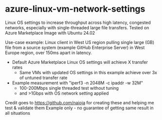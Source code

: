 # azure-linux-vm-network-settings
Linux OS settings to increase throughput across high latency, congested networks, especially with single-threaded large file transfers. 
Tested on Azure Marketplace Image with Ubuntu 24.02

Use-case example:
Linux client in West US region pulling single large (GB) file from a source system (example GitHub Enterprise Server) in West Europe region, over 150ms apart in latency.    
- Default Azure Marketplace Linux OS settings will achieve X transfer rates
   - Same VMs with updated OS settings in this example achieve over 3x of untuned transfer rate
- Example measurement with "iperf3 -n 2048M -c ipaddr -w 32M"
   - 100-200Mbps single threaded test without tuning
   - and >1Gbps with OS network setting applied

Credit goes to https://github.com/naioja for creating these and helping me test & validate them 
Example only - no guarantee of getting same result in all situations
